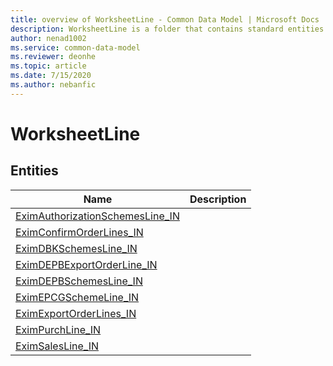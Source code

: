 ```yaml
---
title: overview of WorksheetLine - Common Data Model | Microsoft Docs
description: WorksheetLine is a folder that contains standard entities related to the Common Data Model.
author: nenad1002
ms.service: common-data-model
ms.reviewer: deonhe
ms.topic: article
ms.date: 7/15/2020
ms.author: nebanfic
---
```


# WorksheetLine


## Entities

|Name|Description|
|---|---|
|[EximAuthorizationSchemesLine_IN](EximAuthorizationSchemesLine_IN.md)||
|[EximConfirmOrderLines_IN](EximConfirmOrderLines_IN.md)||
|[EximDBKSchemesLine_IN](EximDBKSchemesLine_IN.md)||
|[EximDEPBExportOrderLine_IN](EximDEPBExportOrderLine_IN.md)||
|[EximDEPBSchemesLine_IN](EximDEPBSchemesLine_IN.md)||
|[EximEPCGSchemeLine_IN](EximEPCGSchemeLine_IN.md)||
|[EximExportOrderLines_IN](EximExportOrderLines_IN.md)||
|[EximPurchLine_IN](EximPurchLine_IN.md)||
|[EximSalesLine_IN](EximSalesLine_IN.md)||

